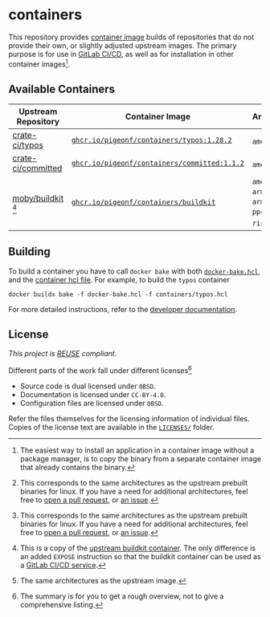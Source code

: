 <!--
SPDX-FileCopyrightText: 2024 Jonas Fierlings <fnoegip@gmail.com>

SPDX-License-Identifier: CC-BY-4.0
-->

# containers

This repository provides [container image](https://opencontainers.org/) builds of repositories that do not provide their own, or slightly adjusted upstream images.
The primary purpose is for use in [GitLab CI/CD](https://docs.gitlab.com/ee/ci/docker/using_docker_images.html), as well as for installation in other container images[^container-images-install].

[^container-images-install]: The easiest way to install an application in a container image without a package manager, is to copy the binary from a separate container image that already contains the binary.

## Available Containers

| Upstream Repository         | Container Image                                           | Architecture                                                               |
| --------------------------- | --------------------------------------------------------- | -------------------------------------------------------------------------- |
| [crate-ci/typos]            | [`ghcr.io/pigeonf/containers/typos:1.28.2`][typos]        | `amd64` [^crate-ci-arch]                                                   |
| [crate-ci/committed]        | [`ghcr.io/pigeonf/containers/committed:1.1.2`][committed] | `amd64` [^crate-ci-arch]                                                   |
| [moby/buildkit] [^buildkit] | [`ghcr.io/pigeonf/containers/buildkit`][buildkit]         | `amd64`, `arm/v7`, `arm64`, `s390x`, `ppc64le`, `riscv64` [^buildkit-arch] |

[crate-ci/typos]: https://github.com/crate-ci/typos
[typos]: https://github.com/PigeonF/containers/pkgs/container/containers%2Ftypos
[crate-ci/committed]: https://github.com/crate-ci/committed
[committed]: https://github.com/PigeonF/containers/pkgs/container/containers%2Fcommitted
[moby/buildkit]: https://github.com/moby/buildkit
[buildkit]: https://github.com/PigeonF/containers/pkgs/container/containers%2Fbuildkit

[^buildkit]: This is a copy of the [upstream buildkit container](https://hub.docker.com/r/moby/buildkit).
  The only difference is an added `EXPOSE` instruction so that the buildkit container can be used as a [GitLab CI/CD service](https://docs.gitlab.com/ee/ci/services/).

[^buildkit-arch]: The same architectures as the upstream image.

[^crate-ci-arch]: This corresponds to the same architectures as the upstream prebuilt binaries for linux.
  If you have a need for additional architectures, feel free to [open a pull request](https://github.com/PigeonF/containers/pulls), or [an issue](https://github.com/PigeonF/containers/issues).

## Building

To build a container you have to call `docker bake` with both [`docker-bake.hcl`](./docker-bake.hcl), and the [container hcl file](./containers/).
For example, to build the `typos` container

```console
docker buildx bake -f docker-bake.hcl -f containers/typos.hcl
```

For more detailed instructions, refer to the [developer documentation](./docs/developing.md).

## License

_This project is [REUSE] compliant_.

[REUSE]: https://reuse.software/spec/

Different parts of the work fall under different licenses[^license-summary]

[^license-summary]: The summary is for you to get a rough overview, not to give a comprehensive listing.

- Source code is dual licensed under `0BSD`.
- Documentation is licensed under `CC-BY-4.0`.
- Configuration files are licensed under `0BSD`.

Refer the files themselves for the licensing information of individual files.
Copies of the license text are available in the [`LICENSES/`](./LICENSES/) folder.
